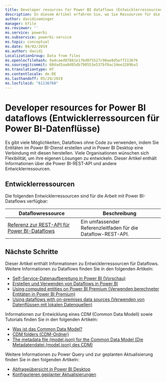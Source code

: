 ```yaml
---
title: Developer resources for Power BI dataflows (Entwicklerressourcen für Power BI-Datenflüsse)
description: In diesem Artikel erfahren Sie, wo Sie Ressourcen für die Entwicklung und Power BI-Dataflows finden.
author: davidiseminger
manager: kfile
ms.reviewer: ''
ms.service: powerbi
ms.subservice: powerbi-service
ms.topic: conceptual
ms.date: 04/02/2019
ms.author: davidi
LocalizationGroup: Data from files
ms.openlocfilehash: 9a4caed97881e176d075527c90ae8d5eff213676
ms.sourcegitcommit: 60dad5aa0d85db790553e537bf8ac34ee3289ba3
ms.translationtype: HT
ms.contentlocale: de-DE
ms.lasthandoff: 05/29/2019
ms.locfileid: "61136760"
---
```

# <a name="developer-resources-for-power-bi-dataflows"></a>Developer resources for Power BI dataflows (Entwicklerressourcen für Power BI-Datenflüsse)

Es gibt viele Möglichkeiten, Dataflows ohne Code zu verwenden, indem Sie Entitäten im Power BI-Dienst erstellen und in Power BI Desktop eine Verbindung mit diesen herstellen. Viele Organisationen wünschen sich Flexibilität, um ihre eigenen Lösungen zu entwickeln. Dieser Artikel enthält Informationen über die Power BI-REST-API und andere Entwicklerressourcen.


## <a name="developer-resources"></a>Entwicklerressourcen

Die folgenden Entwicklerressourcen sind für die Arbeit mit Power BI-Dataflows verfügbar:


| Dataflowressource | Beschreibung |
| --- | --- |
| [Referenz zur REST-API für Power BI-Dataflows](https://go.microsoft.com/fwlink/?linkid=2047629)    | Ein umfassender Referenzleitfaden für die Dataflow-REST-API.|


## <a name="next-steps"></a>Nächste Schritte

Dieser Artikel enthält Informationen zu Entwicklerressourcen für Dataflows. Weitere Informationen zu Dataflows finden Sie in den folgenden Artikeln:

* [Self-Service-Datenaufbereitung in Power BI (Vorschau)](service-dataflows-overview.md)
* [Erstellen und Verwenden von Dataflows in Power BI](service-dataflows-create-use.md)
* [Using computed entities on Power BI Premium (Verwenden berechneter Entitäten in Power BI Premium)](service-dataflows-computed-entities-premium.md)
* [Using dataflows with on-premises data sources (Verwenden von Datenflüssen mit lokalen Datenquellen)](service-dataflows-on-premises-gateways.md)

Informationen zur Entwicklung eines CDM (Common Data Modell) sowie Tutorials finden Sie in den folgenden Artikeln:
* [Was ist das Common Data Model?](https://docs.microsoft.com/powerapps/common-data-model/overview)
* [CDM folders (CDM-Ordner)](https://go.microsoft.com/fwlink/?linkid=2045304)
* [The metadata file (model.json) for the Common Data Model (Die Metadatendatei (model.json) des CDM)](https://go.microsoft.com/fwlink/?linkid=2045521)


Weitere Informationen zu Power Query und zur geplanten Aktualisierung finden Sie in den folgenden Artikeln:
* [Abfrageübersicht in Power BI Desktop](desktop-query-overview.md)
* [Konfigurieren geplanter Aktualisierungen](refresh-scheduled-refresh.md)



